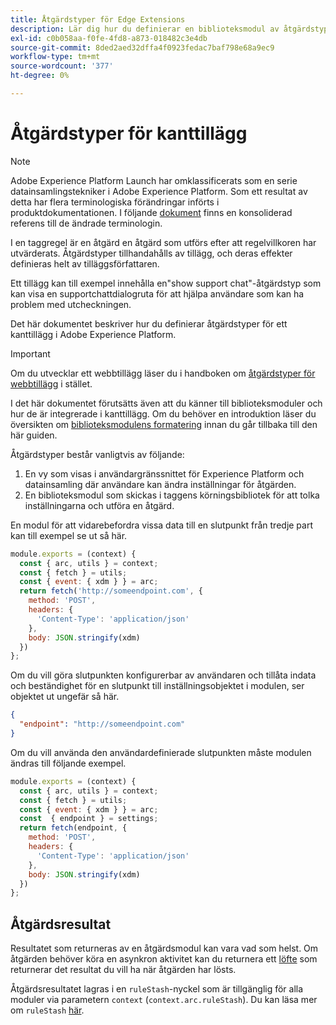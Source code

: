 ```yaml
---
title: Åtgärdstyper för Edge Extensions
description: Lär dig hur du definierar en biblioteksmodul av åtgärdstyp för ett taggtillägg i en edge-egenskap.
exl-id: c0b058aa-f0fe-4fd8-a873-018482c3e4db
source-git-commit: 8ded2aed32dffa4f0923fedac7baf798e68a9ec9
workflow-type: tm+mt
source-wordcount: '377'
ht-degree: 0%

---
```


# Åtgärdstyper för kanttillägg

>[!NOTE]
>
>Adobe Experience Platform Launch har omklassificerats som en serie datainsamlingstekniker i Adobe Experience Platform. Som ett resultat av detta har flera terminologiska förändringar införts i produktdokumentationen. I följande [dokument](../../term-updates.md) finns en konsoliderad referens till de ändrade terminologin.

I en taggregel är en åtgärd en åtgärd som utförs efter att regelvillkoren har utvärderats. Åtgärdstyper tillhandahålls av tillägg, och deras effekter definieras helt av tilläggsförfattaren.

Ett tillägg kan till exempel innehålla en&quot;show support chat&quot;-åtgärdstyp som kan visa en supportchattdialogruta för att hjälpa användare som kan ha problem med utcheckningen.

Det här dokumentet beskriver hur du definierar åtgärdstyper för ett kanttillägg i Adobe Experience Platform.

>[!IMPORTANT]
>
>Om du utvecklar ett webbtillägg läser du i handboken om [åtgärdstyper för webbtillägg](../web/action-types.md) i stället.
>
>I det här dokumentet förutsätts även att du känner till biblioteksmoduler och hur de är integrerade i kanttillägg. Om du behöver en introduktion läser du översikten om [biblioteksmodulens formatering](./format.md) innan du går tillbaka till den här guiden.

Åtgärdstyper består vanligtvis av följande:

1. En vy som visas i användargränssnittet för Experience Platform och datainsamling där användare kan ändra inställningar för åtgärden.
2. En biblioteksmodul som skickas i taggens körningsbibliotek för att tolka inställningarna och utföra en åtgärd.

En modul för att vidarebefordra vissa data till en slutpunkt från tredje part kan till exempel se ut så här.

```js
module.exports = (context) {
  const { arc, utils } = context;
  const { fetch } = utils;
  const { event: { xdm } } = arc;
  return fetch('http://someendpoint.com', {
    method: 'POST',
    headers: {
      'Content-Type': 'application/json'
    },
    body: JSON.stringify(xdm)
  })
};
```

Om du vill göra slutpunkten konfigurerbar av användaren och tillåta indata och beständighet för en slutpunkt till inställningsobjektet i modulen, ser objektet ut ungefär så här.

```json
{
  "endpoint": "http://someendpoint.com"
}
```

Om du vill använda den användardefinierade slutpunkten måste modulen ändras till följande exempel.

```js
module.exports = (context) {
  const { arc, utils } = context;
  const { fetch } = utils;
  const { event: { xdm } } = arc;
  const  { endpoint } = settings;
  return fetch(endpoint, {
    method: 'POST',
    headers: {
      'Content-Type': 'application/json'
    },
    body: JSON.stringify(xdm)
  })
};
```

## Åtgärdsresultat

Resultatet som returneras av en åtgärdsmodul kan vara vad som helst. Om åtgärden behöver köra en asynkron aktivitet kan du returnera ett [löfte](https://developer.mozilla.org/en-US/docs/Web/JavaScript/Reference/Global_Objects/Promise) som returnerar det resultat du vill ha när åtgärden har lösts.

Åtgärdsresultatet lagras i en `ruleStash`-nyckel som är tillgänglig för alla moduler via parametern `context` (`context.arc.ruleStash`). Du kan läsa mer om `ruleStash` [här](./context.md#rulestash).
